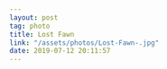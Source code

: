 ```yaml
---
layout: post
tag: photo
title: Lost Fawn 
link: "/assets/photos/Lost-Fawn-.jpg"
date: 2019-07-12 20:11:57
---
```

